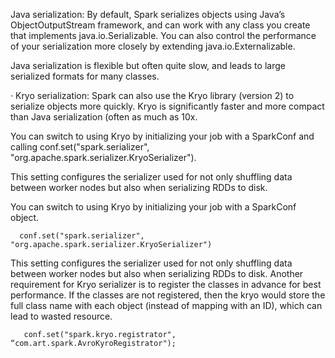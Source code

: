 Java serialization: By default, Spark serializes objects using Java’s ObjectOutputStream framework, and can work with any class you create that implements java.io.Serializable. You can also control the performance of your serialization more closely by extending java.io.Externalizable.

Java serialization is flexible but often quite slow, and leads to large serialized formats for many classes.

·       Kryo serialization: Spark can also use the Kryo library (version 2) to serialize objects more quickly. Kryo is significantly faster and more compact than Java serialization (often as much as 10x.

You can switch to using Kryo by initializing your job with a SparkConf and calling conf.set("spark.serializer", "org.apache.spark.serializer.KryoSerializer"). 

 This setting configures the serializer used for not only shuffling data between worker nodes but also when serializing RDDs to disk.

You can switch to using Kryo by initializing your job with a SparkConf object.

      conf.set("spark.serializer", "org.apache.spark.serializer.KryoSerializer")

This setting configures the serializer used for not only shuffling data between worker nodes but also when serializing RDDs to disk. Another requirement for Kryo serializer is to register the classes in advance for best performance. If the classes are not registered, then the kryo would store the full class name with each object (instead of mapping with an ID), which can lead to wasted resource.

       conf.set("spark.kryo.registrator", “com.art.spark.AvroKyroRegistrator");

